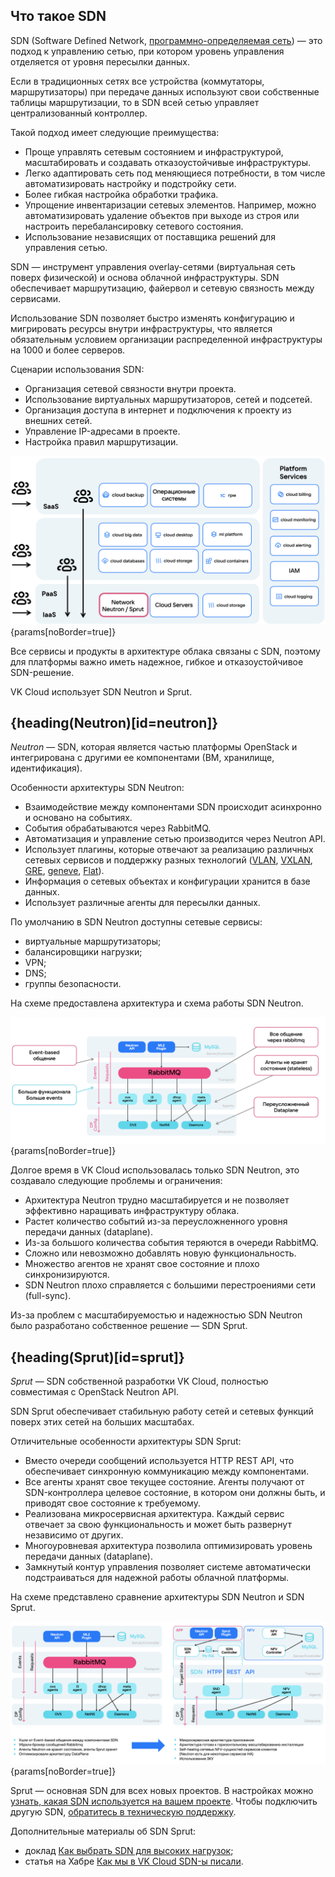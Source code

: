 ## Что такое SDN

SDN (Software Defined Network, [программно-определяемая сеть](https://ru.wikipedia.org/wiki/Программно-определяемая_сеть)) — это подход к управлению сетью, при котором уровень управления отделяется от уровня пересылки данных.

Если в традиционных сетях все устройства (коммутаторы, маршрутизаторы) при передаче данных используют свои собственные таблицы маршрутизации, то в SDN всей сетью управляет централизованный контроллер.

Такой подход имеет следующие преимущества:

- Проще управлять сетевым состоянием и инфраструктурой, масштабировать и создавать отказоустойчивые инфраструктуры.
- Легко адаптировать сеть под меняющиеся потребности, в том числе автоматизировать настройку и подстройку сети.
- Более гибкая настройка обработки трафика.
- Упрощение инвентаризации сетевых элементов. Например, можно автоматизировать удаление объектов при выходе из строя или настроить перебалансировку сетевого состояния.
- Использование независящих от поставщика решений для управления сетью.

SDN — инструмент управления overlay-сетями (виртуальная сеть поверх физической) и основа облачной инфраструктуры. SDN обеспечивает маршрутизацию, файервол и сетевую связность между сервисами.

Использование SDN позволяет быстро изменять конфигурацию и мигрировать ресурсы внутри инфраструктуры, что является обязательным условием организации распределенной инфраструктуры на 1000 и более серверов.

Сценарии использования SDN:

- Организация сетевой связности внутри проекта.
- Использование виртуальных маршрутизаторов, сетей и подсетей.
- Организация доступа в интернет и подключения к проекту из внешних сетей.
- Управление IP-адресами в проекте.
- Настройка правил маршрутизации.

![SDN в ахритектуре VK Cloud](./assets/img_sdn_basis.png){params[noBorder=true]}

Все сервисы и продукты в архитектуре облака связаны с SDN, поэтому для платформы важно иметь надежное, гибкое и отказоустойчивое SDN-решение.

VK Cloud использует SDN Neutron и Sprut.

## {heading(Neutron)[id=neutron]}

_Neutron_ — SDN, которая является частью платформы OpenStack и интегрирована с другими ее компонентами (ВМ, хранилище, идентификация).

Особенности архитектуры SDN Neutron:

- Взаимодействие между компонентами SDN происходит асинхронно и основано на событиях.
- События обрабатываются через RabbitMQ.
- Автоматизация и управление сетью производится через Neutron API.
- Использует плагины, которые отвечают за реализацию различных сетевых сервисов и поддержку разных технологий ([VLAN](https://ru.wikipedia.org/wiki/VLAN), [VXLAN](https://ru.wikipedia.org/wiki/Virtual_Extensible_LAN), [GRE](https://ru.wikipedia.org/wiki/GRE_(%D0%BF%D1%80%D0%BE%D1%82%D0%BE%D0%BA%D0%BE%D0%BB)), [geneve](https://www.protokols.ru/WP/wp-content/uploads/2020/11/rfc8926.pdf), [Flat](https://opg.optica.org/jocn/abstract.cfm?uri=jocn-9-3-b90)).
- Информация о сетевых объектах и конфигурации хранится в базе данных.
- Использует различные агенты для пересылки данных.

По умолчанию в SDN Neutron доступны сетевые сервисы:

- виртуальные маршрутизаторы;
- балансировщики нагрузки;
- VPN;
- DNS;
- группы безопасности.

На схеме предоставлена архитектура и схема работы SDN Neutron.

![Архитектура SDN Neutron](./assets/neutron_arch.png){params[noBorder=true]}

Долгое время в VK Cloud использовалась только SDN Neutron, это создавало следующие проблемы и ограничения:

- Архитектура Neutron трудно масштабируется и не позволяет эффективно наращивать инфраструктуру облака.
- Растет количество событий из-за переусложненного уровня передачи данных (dataplane).
- Из-за большого количества события теряются в очереди RabbitMQ.
- Сложно или невозможно добавлять новую функциональность.
- Множество агентов не хранят свое состояние и плохо синхронизируются.
- SDN Neutron плохо справляется с большими перестроениями сети (full-sync).

Из-за проблем с масштабируемостью и надежностью SDN Neutron было разработано собственное решение — SDN Sprut.

## {heading(Sprut)[id=sprut]}

_Sprut_ — SDN собственной разработки VK Cloud, полностью совместимая с OpenStack Neutron API.

SDN Sprut обеспечивает стабильную работу сетей и сетевых функций поверх этих сетей на больших масштабах.

Отличительные особенности архитектуры SDN Sprut:

- Вместо очереди сообщений используется HTTP REST API, что обеспечивает синхронную коммуникацию между компонентами.
- Все агенты хранят свое текущее состояние. Агенты получают от SDN-контроллера целевое состояние, в котором они должны быть, и приводят свое состояние к требуемому.
- Реализована микросервисная архитектура. Каждый сервис отвечает за свою функциональность и может быть развернут независимо от других.
- Многоуровневая архитектура позволила оптимизировать уровень передачи данных (dataplane).
- Замкнутый контур управления позволяет системе автоматически подстраиваться для надежной работы облачной платформы.

На схеме представлено сравнение архитектуры SDN Neutron и SDN Sprut.

![Архитектура SDN Neutron и SDN Sprut](./assets/neutron_vs_sprut.png){params[noBorder=true]}

<info>

Sprut — основная SDN для всех новых проектов. В настройках можно [узнать, какая SDN используется на вашем проекте](/ru/tools-for-using-services/account/instructions/project-settings/manage#sdn_view). Чтобы подключить другую SDN, [обратитесь в техническую поддержку](/ru/contacts).

</info>

Дополнительные материалы об SDN Sprut:
  
- доклад [Как выбрать SDN для высоких нагрузок](https://www.youtube.com/watch?v=iqSXRZ8b_bk);
- статья на Хабре [Как мы в VK Cloud SDN-ы писали](https://habr.com/ru/companies/vk/articles/763760/).
